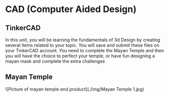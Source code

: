 # CAD (Computer Aided Design)
## TinkerCAD
In this unit, you will be learning the fundamentals of 3d Design by creating several items related to your topic. 
You will save and submit these files on your TinkerCAD account. You need to complete the Mayan Temple and then you will have the choice to perfect your temple, or have fun designing a mayan mask and complete the extra challenges

## Mayan Temple

![Picture of mayan temple end product](./img/Mayan Temple 1.jpg)
